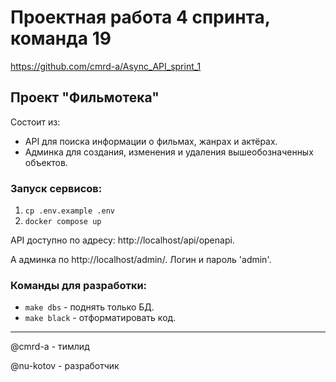 # Проектная работа 4 спринта, команда 19

https://github.com/cmrd-a/Async_API_sprint_1

## Проект "Фильмотека"
Состоит из:
 - API для поиска информации о фильмах, жанрах и актёрах.
 - Админка для создания, изменения и удаления вышеобозначенных объектов.

### Запуск сервисов:
 1. `cp .env.example .env`
 2. `docker compose up`

API доступно по адресу: http://localhost/api/openapi.

А админка по http://localhost/admin/. Логин и пароль 'admin'.

### Команды для разработки:
 - `make dbs` - поднять только БД.
 - `make black` - отформатировать код.

---
@cmrd-a - тимлид

@nu-kotov - разработчик
